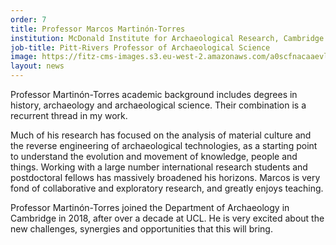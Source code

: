 ```yaml
---
order: 7
title: Professor Marcos Martinón-Torres
institution: McDonald Institute for Archaeological Research, Cambridge
job-title: Pitt-Rivers Professor of Archaeological Science
image: https://fitz-cms-images.s3.eu-west-2.amazonaws.com/a0scfnacaaevlgm.jpeg
layout: news
---
```


Professor Martinón-Torres academic background includes degrees in history, archaeology and archaeological science. Their combination is a recurrent thread in my work.

Much of his research has focused on the analysis of material culture and the reverse engineering of archaeological technologies, as a starting point to understand the evolution and movement of knowledge, people and things. Working with a large number international research students and postdoctoral fellows has massively broadened his horizons. Marcos is very fond of collaborative and exploratory research, and greatly enjoys teaching.

 Professor Martinón-Torres joined the Department of Archaeology in Cambridge in 2018, after over a decade at UCL. He is very excited about the new challenges, synergies and opportunities that this will bring.
